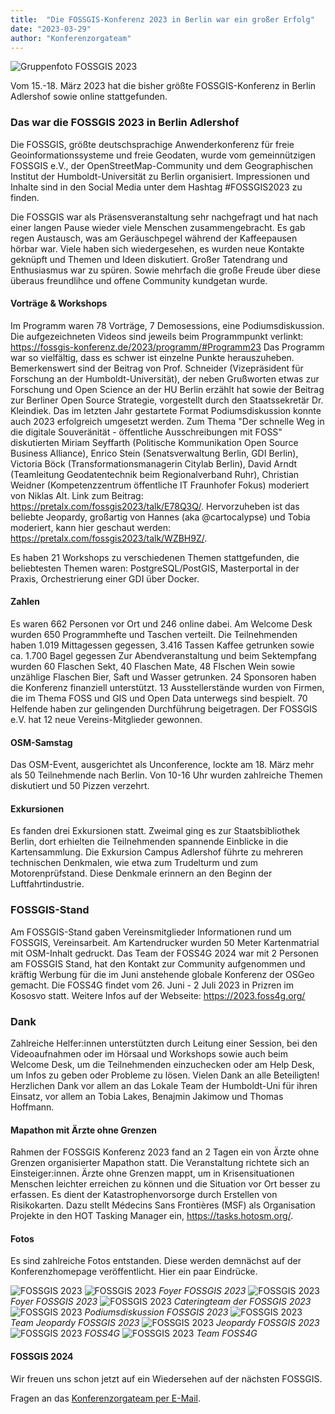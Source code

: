 ```yaml
---
title:  "Die FOSSGIS-Konferenz 2023 in Berlin war ein großer Erfolg"
date: "2023-03-29"
author: "Konferenzorgateam"
---
```


![Gruppenfoto FOSSGIS 2023](/news/images/2023-03-16_FOSSGIS2023_Gruppenbild_mitLogos.png "Gruppenfoto FOSSGIS 2023")

Vom 15.-18. März 2023 hat die bisher größte FOSSGIS-Konferenz in Berlin Adlershof sowie online stattgefunden.

### Das war die FOSSGIS 2023 in Berlin Adlershof
Die FOSSGIS, größte deutschsprachige Anwenderkonferenz für freie Geoinformationssysteme und freie Geodaten, wurde vom gemeinnützigen FOSSGIS e.V., der OpenStreetMap-Community und dem Geographischen Institut der Humboldt-Universität zu Berlin organisiert.
Impressionen und Inhalte sind in den Social Media unter dem Hashtag #FOSSGIS2023 zu finden.

Die FOSSGIS war als Präsensveranstaltung sehr nachgefragt und hat nach einer langen Pause wieder viele Menschen zusammengebracht. Es gab regen Austausch, was am Geräuschpegel während der Kaffeepausen hörbar war. Viele haben sich wiedergesehen, es wurden neue Kontakte geknüpft und Themen und Ideen diskutiert. Großer Tatendrang und Enthusiasmus war zu spüren. Sowie mehrfach die große Freude über diese überaus freundlihce und offene Community kundgetan wurde.

#### Vorträge & Workshops
Im Programm waren 78 Vorträge, 7 Demosessions, eine Podiumsdiskussion.
Die aufgezeichneten Videos sind jeweils beim Programmpunkt verlinkt: https://fossgis-konferenz.de/2023/programm/#Programm23
Das Programm war so vielfältig, dass es schwer ist einzelne Punkte herauszuheben.
Bemerkenswert sind der Beitrag von Prof. Schneider (Vizepräsident für Forschung an der Humboldt-Universität), der neben Grußworten etwas zur Forschung und Open Science an der HU Berlin erzählt hat sowie der Beitrag zur Berliner Open Source Strategie, vorgestellt durch den Staatssekretär Dr. Kleindiek.
Das im letzten Jahr gestartete Format Podiumsdiskussion konnte auch 2023 erfolgreich umgesetzt werden. Zum Thema "Der schnelle Weg in die digitale Souveränität - öffentliche Ausschreibungen mit FOSS" diskutierten Miriam Seyffarth (Politische Kommunikation Open Source Business Alliance), Enrico Stein (Senatsverwaltung Berlin, GDI Berlin), Victoria Böck (Transformationsmanagerin Citylab Berlin), David Arndt (Teamleitung Geodatentechnik beim Regionalverband Ruhr), Christian Weidner (Kompetenzzentrum öffentliche IT Fraunhofer Fokus) moderiert von Niklas Alt. Link zum Beitrag: https://pretalx.com/fossgis2023/talk/E78Q3Q/.
Hervorzuheben ist das beliebte Jeopardy, großartig von Hannes (aka @cartocalypse) und Tobia moderiert, kann hier geschaut werden: https://pretalx.com/fossgis2023/talk/WZBH9Z/.

Es haben 21 Workshops zu verschiedenen Themen stattgefunden, die beliebtesten Themen waren: PostgreSQL/PostGIS, Masterportal in der Praxis, Orchestrierung einer GDI über Docker.

#### Zahlen
Es waren 662 Personen vor Ort und 246 online dabei.
Am Welcome Desk wurden 650 Programmhefte und Taschen verteilt. Die Teilnehmenden haben 1.019 Mittagessen gegessen, 3.416 Tassen Kaffee getrunken sowie ca. 1.700 Bagel gegessen
Zur Abendveranstaltung und beim Sektempfang wurden 60 Flaschen Sekt, 40 Flaschen Mate, 48 Flschen Wein sowie unzählige Flaschen Bier, Saft und Wasser getrunken.
24 Sponsoren haben die Konferenz finanziell unterstützt. 13 Ausstellerstände wurden von Firmen, die im Thema FOSS und GIS und Open Data unterwegs sind bespielt.
70 Helfende haben zur gelingenden Durchführung beigetragen.
Der FOSSGIS e.V. hat 12 neue Vereins-Mitglieder gewonnen.

#### OSM-Samstag
Das OSM-Event, ausgerichtet als Unconference, lockte am 18. März mehr als 50 Teilnehmende nach Berlin. Von 10-16 Uhr wurden zahlreiche Themen diskutiert und 50 Pizzen verzehrt.


#### Exkursionen
Es fanden drei Exkursionen statt. Zweimal ging es zur Staatsbibliothek Berlin, dort erhielten die Teilnehmenden spannende Einblicke in die Kartensammlung.
Die Exkursion Campus Adlershof führte zu mehreren technischen Denkmalen, wie etwa zum Trudelturm und zum Motorenprüfstand. Diese Denkmale erinnern an den Beginn der Luftfahrtindustrie.

### FOSSGIS-Stand
Am FOSSGIS-Stand gaben Vereinsmitglieder Informationen rund um FOSSGIS, Vereinsarbeit. Am Kartendrucker wurden 50 Meter Kartenmatrial mit OSM-Inhalt gedruckt.
Das Team der FOSS4G 2024 war mit 2 Personen am FOSSGIS Stand, hat den Kontakt zur Community aufgenommen und kräftig Werbung für die im Juni anstehende globale Konferenz der OSGeo gemacht. Die FOSS4G findet vom 26. Juni - 2 Juli 2023 in Prizren im Kososvo statt. Weitere Infos auf der Webseite: https://2023.foss4g.org/

### Dank
Zahlreiche Helfer:innen unterstützten durch Leitung einer Session, bei den Videoaufnahmen oder im Hörsaal und Workshops sowie auch beim Welcome Desk, um die Teilnehmenden einzuchecken oder am Help Desk, um Infos zu geben oder Probleme zu lösen.
Vielen Dank an alle Beteiligten!
Herzlichen Dank vor allem an das Lokale Team der Humboldt-Uni für ihren Einsatz, vor allem an Tobia Lakes, Benajmin Jakimow und Thomas Hoffmann.

#### Mapathon mit Ärzte ohne Grenzen
Rahmen der FOSSGIS Konferenz 2023 fand an 2 Tagen ein von Ärzte ohne Grenzen organisierter Mapathon statt. Die Veranstaltung richtete sich an Einsteiger:innen.
Ärzte ohne Grenzen mappt, um in Krisensituationen Menschen leichter erreichen zu können und die Situation vor Ort besser zu erfassen.
Es dient der Katastrophenvorsorge durch Erstellen von Risikokarten.
Dazu stellt Médecins Sans Frontières (MSF) als Organisation Projekte in den HOT Tasking Manager ein, https://tasks.hotosm.org/.



#### Fotos
Es sind zahlreiche Fotos entstanden. Diese werden demnächst auf der Konferenzhomepage veröffentlicht.
Hier ein paar Eindrücke.

![FOSSGIS 2023](/news/images/2023-03-18_FOSSGIS_2023_Banner_01.JPG "FOSSGIS 2023")
![FOSSGIS 2023](/news/images/2023-03-17_FOSSGIS_2023_Foyer_06.JPG "Foyer FOSSGIS 2023")
*Foyer FOSSGIS 2023*
![FOSSGIS 2023](/news/images/2023-03-17_FOSSGIS_2023_Foyer_07.JPG "Foyer FOSSGIS 2023")
*Foyer FOSSGIS 2023*
![FOSSGIS 2023](/news/images/2023-03-17_FOSSGIS_2023_GerdansCafé_Cateringteam_01.JPG "Cateringteam der FOSSGIS 2023")
*Cateringteam der FOSSGIS 2023*
![FOSSGIS 2023](/news/images/2023-03-16_FOSSGIS_2023_Hörsaal_Podiumsdiskussion.jpg "Podiumsdiskussion FOSSGIS 2023")
*Podiumsdiskussion FOSSGIS 2023*
![FOSSGIS 2023](/news/images/2023-03-17_FOSSGIS-2023_Hörsaal_Jeopardyteam.jpg "Jeopardy FOSSGIS 2023")
*Team Jeopardy FOSSGIS 2023*
![FOSSGIS 2023](/news/images/2023-03-17_FOSSGIS_2023_Hörsaal_Jeopardy_02.JPG "Jeopardy FOSSGIS 2023")
*Jeopardy FOSSGIS 2023*
![FOSSGIS 2023](/news/images/2023-03-17_FOSSGIS_2023_FOSS4G_01.JPG "Team FOSS4G FOSSGIS 2023")
*FOSS4G*
![FOSSGIS 2023](/news/images/2023-03-17_FOSSGIS_2023_Team_FOSS4G.jpg "Team FOSS4G FOSSGIS 2023")
*Team FOSS4G*

#### FOSSGIS 2024
Wir freuen uns schon jetzt auf ein Wiedersehen auf der nächsten FOSSGIS.



Fragen an das [Konferenzorgateam per E-Mail](mailto:konferenz-orga@fossgis.de).


